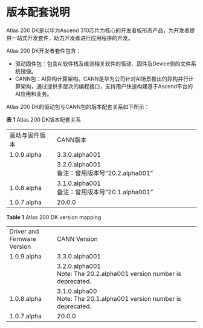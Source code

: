 # 版本配套说明
Atlas 200 DK是以华为Ascend 310芯片为核心的开发者板形态产品，为开发者提供一站式开发套件，助力开发者进行应用程序的开发。

Atlas 200 DK开发者套件包含：

-   驱动固件包：包含AI软件栈及维测相关软件的驱动、固件及Device侧的文件系统镜像。
-   CANN包：AI异构计算架构。CANN是华为公司针对AI场景推出的异构并行计算架构，通过提供多层次的编程接口，支持用户快速构建基于Ascend平台的AI应用和业务。

Atlas 200 DK的驱动包与CANN包的版本配套关系如下所示：

**表 1**  Atlas 200 DK版本配套关系

<table>
<tr><td width="25%">驱动与固件版本</td><td width="75%">CANN版本</td></tr>
<tr><td rowspan="2" valign="top">1.0.9.alpha</td><td>3.3.0.alpha001</td></tr>
<tr><td>3.2.0.alpha001<br/>备注：曾用版本号“20.2.alpha001”</td>
</tr>
<tr><td>1.0.8.alpha</td><td>3.1.0.alpha001<br/>备注：曾用版本号“20.1.alpha001”</td>
</tr>
<tr><td>1.0.7.alpha</td><td>20.0.0</td></tr>
</table>

**Table  1**  Atlas 200 DK version mapping

<table>
<tr><td width="25%">Driver and Firmware Version</td><td width="75%">CANN Version</td></tr>
<tr><td rowspan="2" valign="top">1.0.9.alpha</td><td>3.3.0.alpha001</td>
</tr>
<tr><td>3.2.0.alpha001</br>Note: The 20.2.alpha001 version number is deprecated.</td>
</tr>
<tr><td>1.0.8.alpha</td>
<td>3.1.0.alpha00</br>Note: The 20.1.alpha001 version number is deprecated.</td>
</tr>
<tr><td>1.0.7.alpha</td><td>20.0.0</td></tr>
</table>